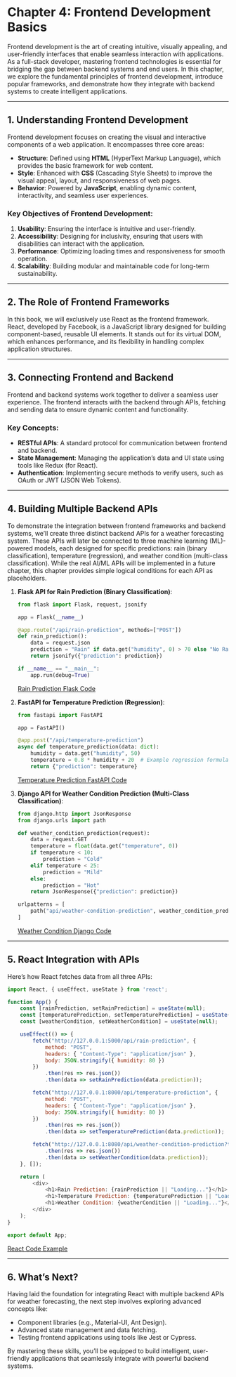 
# Chapter 4: Frontend Development Basics

Frontend development is the art of creating intuitive, visually appealing, and user-friendly interfaces that enable seamless interaction with applications. As a full-stack developer, mastering frontend technologies is essential for bridging the gap between backend systems and end users. In this chapter, we explore the fundamental principles of frontend development, introduce popular frameworks, and demonstrate how they integrate with backend systems to create intelligent applications.

---

## 1. Understanding Frontend Development

Frontend development focuses on creating the visual and interactive components of a web application. It encompasses three core areas:

- **Structure**: Defined using **HTML** (HyperText Markup Language), which provides the basic framework for web content.
- **Style**: Enhanced with **CSS** (Cascading Style Sheets) to improve the visual appeal, layout, and responsiveness of web pages.
- **Behavior**: Powered by **JavaScript**, enabling dynamic content, interactivity, and seamless user experiences.

### Key Objectives of Frontend Development:

1. **Usability**: Ensuring the interface is intuitive and user-friendly.
2. **Accessibility**: Designing for inclusivity, ensuring that users with disabilities can interact with the application.
3. **Performance**: Optimizing loading times and responsiveness for smooth operation.
4. **Scalability**: Building modular and maintainable code for long-term sustainability.

---

## 2. The Role of Frontend Frameworks

In this book, we will exclusively use React as the frontend framework. React, developed by Facebook, is a JavaScript library designed for building component-based, reusable UI elements. It stands out for its virtual DOM, which enhances performance, and its flexibility in handling complex application structures.

---

## 3. Connecting Frontend and Backend

Frontend and backend systems work together to deliver a seamless user experience. The frontend interacts with the backend through APIs, fetching and sending data to ensure dynamic content and functionality.

### Key Concepts:

- **RESTful APIs**: A standard protocol for communication between frontend and backend.
- **State Management**: Managing the application’s data and UI state using tools like Redux (for React).
- **Authentication**: Implementing secure methods to verify users, such as OAuth or JWT (JSON Web Tokens).

---

## 4. Building Multiple Backend APIs

To demonstrate the integration between frontend frameworks and backend systems, we’ll create three distinct backend APIs for a weather forecasting system. These APIs will later be connected to three machine learning (ML)-powered models, each designed for specific predictions: rain (binary classification), temperature (regression), and weather condition (multi-class classification). While the real AI/ML APIs will be implemented in a future chapter, this chapter provides simple logical conditions for each API as placeholders.

1. **Flask API for Rain Prediction (Binary Classification)**:

   ```python
   from flask import Flask, request, jsonify

   app = Flask(__name__)

   @app.route("/api/rain-prediction", methods=["POST"])
   def rain_prediction():
       data = request.json
       prediction = "Rain" if data.get("humidity", 0) > 70 else "No Rain"
       return jsonify({"prediction": prediction})

   if __name__ == "__main__":
       app.run(debug=True)
   ```

   [Rain Prediction Flask Code](../code/chapter4/rain_prediction_flask.py)

2. **FastAPI for Temperature Prediction (Regression)**:

   ```python
   from fastapi import FastAPI

   app = FastAPI()

   @app.post("/api/temperature-prediction")
   async def temperature_prediction(data: dict):
       humidity = data.get("humidity", 50)
       temperature = 0.8 * humidity + 20  # Example regression formula
       return {"prediction": temperature}
   ```

   [Temperature Prediction FastAPI Code](../code/chapter4/temperature_prediction_fastapi.py)

3. **Django API for Weather Condition Prediction (Multi-Class Classification)**:

   ```python
   from django.http import JsonResponse
   from django.urls import path

   def weather_condition_prediction(request):
       data = request.GET
       temperature = float(data.get("temperature", 0))
       if temperature < 10:
           prediction = "Cold"
       elif temperature < 25:
           prediction = "Mild"
       else:
           prediction = "Hot"
       return JsonResponse({"prediction": prediction})

   urlpatterns = [
       path("api/weather-condition-prediction", weather_condition_prediction),
   ]
   ```

   [Weather Condition Django Code](../code/chapter4/weather_condition_django.py)

---

## 5. React Integration with APIs

Here’s how React fetches data from all three APIs:

```javascript
import React, { useEffect, useState } from 'react';

function App() {
    const [rainPrediction, setRainPrediction] = useState(null);
    const [temperaturePrediction, setTemperaturePrediction] = useState(null);
    const [weatherCondition, setWeatherCondition] = useState(null);

    useEffect(() => {
        fetch("http://127.0.0.1:5000/api/rain-prediction", {
            method: "POST",
            headers: { "Content-Type": "application/json" },
            body: JSON.stringify({ humidity: 80 })
        })
            .then(res => res.json())
            .then(data => setRainPrediction(data.prediction));

        fetch("http://127.0.0.1:8000/api/temperature-prediction", {
            method: "POST",
            headers: { "Content-Type": "application/json" },
            body: JSON.stringify({ humidity: 80 })
        })
            .then(res => res.json())
            .then(data => setTemperaturePrediction(data.prediction));

        fetch("http://127.0.0.1:8080/api/weather-condition-prediction?temperature=15")
            .then(res => res.json())
            .then(data => setWeatherCondition(data.prediction));
    }, []);

    return (
        <div>
            <h1>Rain Prediction: {rainPrediction || "Loading..."}</h1>
            <h1>Temperature Prediction: {temperaturePrediction || "Loading..."}</h1>
            <h1>Weather Condition: {weatherCondition || "Loading..."}</h1>
        </div>
    );
}

export default App;
```

[React Code Example](../code/chapter4/App.js)

---

## 6. What’s Next?

Having laid the foundation for integrating React with multiple backend APIs for weather forecasting, the next step involves exploring advanced concepts like:

- Component libraries (e.g., Material-UI, Ant Design).
- Advanced state management and data fetching.
- Testing frontend applications using tools like Jest or Cypress.

By mastering these skills, you’ll be equipped to build intelligent, user-friendly applications that seamlessly integrate with powerful backend systems.
